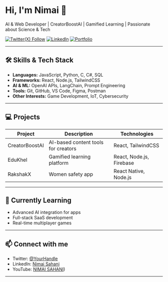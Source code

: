 # Hi, I'm Nimai 👋
AI & Web Developer | CreatorBoostAI | Gamified Learning | Passionate about Science & Tech

[![Twitter(X) Follow](https://img.shields.io/twitter/follow/your_twitter?style=social)](https://x.com/nimaisahani7)
[![LinkedIn](https://img.shields.io/badge/LinkedIn-Nimai-blue)](https://linkedin.com/in/nimai-sahani)
[![Portfolio](https://img.shields.io/badge/Portfolio-Website-orange)](https://yourwebsite.com)

---

## 🛠 Skills & Tech Stack
- **Languages:** JavaScript, Python, C, C#, SQL
- **Frameworks:** React, Node.js, TailwindCSS
- **AI & ML:** OpenAI APIs, LangChain, Prompt Engineering
- **Tools:** Git, GitHub, VS Code, Figma, Postman
- **Other Interests:** Game Development, IoT, Cybersecurity

---

## 💻 Projects
| Project | Description | Technologies |
|---------|-------------|--------------|
| CreatorBoostAI | AI-based content tools for creators | React, TailwindCSS |
| EduKhel | Gamified learning platform | React, Node.js, Firebase |
| RakshakX | Women safety app | React Native, Node.js |

---

## 🌱 Currently Learning
- Advanced AI integration for apps  
- Full-stack SaaS development  
- Real-time multiplayer games  

---

## 📫 Connect with me
- Twitter: [@YourHandle](https://x.com/nimaisahani7)  
- LinkedIn: [Nimai Sahani](https://linkedin.com/in/nimai-sahani)  
- YouTube: [NIMAI SAHANI](https://www.youtube.com/@NimaiInsight))

---

